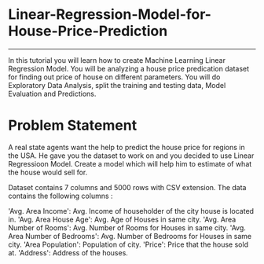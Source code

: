 # Linear-Regression-Model-for-House-Price-Prediction
----------------------------------------------------------------------------------------------------------------------------------------------------
In this tutorial you will learn how to create Machine Learning Linear Regression Model. You will be analyzing a house price predication dataset for finding out price of house on different parameters. You will do Exploratory Data Analysis, split the training and testing data, Model Evaluation and Predictions.

# Problem Statement
A real state agents want the help to predict the house price for regions in the USA. He gave you the dataset to work on and you decided to use Linear Regressioon Model. Create a model which will help him to estimate of what the house would sell for.

Dataset contains 7 columns and 5000 rows with CSV extension. The data contains the following columns :

'Avg. Area Income': Avg. Income of householder of the city house is located in.
'Avg. Area House Age': Avg. Age of Houses in same city.
'Avg. Area Number of Rooms': Avg. Number of Rooms for Houses in same city.
'Avg. Area Number of Bedrooms': Avg. Number of Bedrooms for Houses in same city.
'Area Population': Population of city.
'Price': Price that the house sold at.
'Address': Address of the houses.

